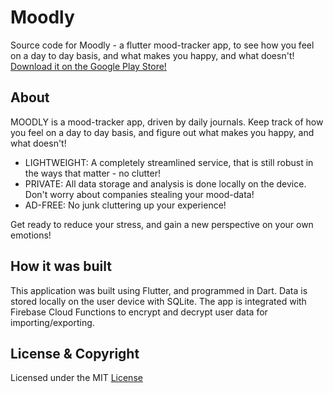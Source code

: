 # Moodly

Source code for Moodly - a flutter mood-tracker app, to see how you feel on a day to day basis, and what makes you happy, and what doesn't! [Download it on the Google Play Store!](https://play.google.com/store/apps/details?id=com.jankycs.mood_tracker&hl=en)

## About

MOODLY is a mood-tracker app, driven by daily journals. Keep track of how you feel on a day to day basis, and figure out what makes you happy, and what doesn't!

- LIGHTWEIGHT: A completely streamlined service, that is still robust in the ways that matter - no clutter!
- PRIVATE: All data storage and analysis is done locally on the device. Don't worry about companies stealing your mood-data!
- AD-FREE: No junk cluttering up your experience!

Get ready to reduce your stress, and gain a new perspective on your own emotions!

## How it was built

This application was built using Flutter, and programmed in Dart. Data is stored locally on the user device with SQLite. The app is integrated with Firebase Cloud Functions to encrypt and decrypt user data for importing/exporting.

## License & Copyright

Licensed under the MIT [License](LICENSE)
